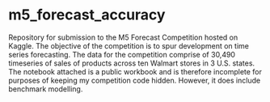 # m5_forecast_accuracy
 Repository for submission to the M5 Forecast Competition hosted on Kaggle. The objective of the competition is to spur development on time series forecasting. The data for the competition comprise of 30,490 timeseries of sales of products across ten Walmart stores in 3 U.S. states. The notebook attached is a public workbook and is therefore incomplete for purposes of keeping my competition code hidden. However, it does include benchmark modelling.
